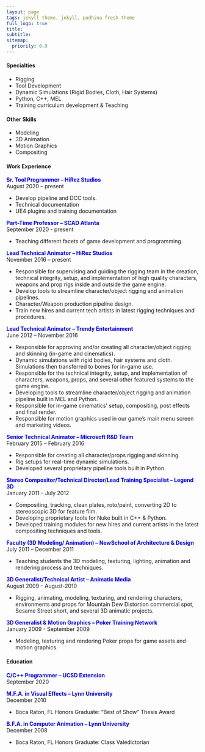 ```yaml
---
layout: page
tags: jekyll theme, jekyll, pudhina fresh theme
full_logo: true
title: 
subtitle: 
sitemap:
  priority: 0.9
---
```

#### Specialties
* Rigging
* Tool Development
* Dynamic Simulations (Rigid Bodies, Cloth, Hair Systems)
* Python, C++, MEL
* Training curriculum development & Teaching

#### Other Skills
* Modeling
* 3D Animation
* Motion Graphics
* Compositing

#### Work Experience

<span style="color:blue">**Sr. Tool Programmer – HiRez Studios**</span><br/>
August 2020 – present
* Develop pipeline and DCC tools.
* Technical documentation
* UE4 plugins and training documentation

<span style="color:blue">**Part-Time Professor – SCAD Atlanta**</span><br/>
September 2020 - present
* Teaching different facets of game development and programming.

<span style="color:blue">**Lead Technical Animator – HiRez Studios**</span><br/>
November 2016 – present
* Responsible for supervising and guiding the rigging team in the creation, technical integrity, setup, and implementation of high quality characters, weapons and prop rigs inside and outside the game engine.
* Develop tools to streamline character/object rigging and animation pipelines.
* Character/Weapon production pipeline design.
* Train new hires and current tech artists in latest rigging techniques and procedures.

<span style="color:blue">**Lead Technical Animator – Trendy Entertainment**</span><br/>
June 2012 – November 2016
* Responsible for approving and/or creating all character/object rigging and skinning (in-game and cinematics).
* Dynamic simulations with rigid bodies, hair systems and cloth. Simulations then transferred to bones for in-game use.
* Responsible for the technical integrity, setup, and implementation of characters, weapons, props, and several other featured systems to the game engine.
* Developing tools to streamline character/object rigging and animation pipeline built in MEL and Python.
* Responsible for in-game cinematics’ setup, compositing, post effects and final render.
* Responsible for motion graphics used in our game’s main menu screen and marketing videos.

<span style="color:blue">**Senior Technical Animator – Microsoft R&D Team**</span><br/>
February 2015 – February 2016
* Responsible for creating all character/props rigging and skinning.
* Rig setups for real-time dynamic simulations.
* Developed several proprietary pipeline tools built in Python.

<span style="color:blue">**Stereo Compositor/Technical Director/Lead Training Specialist – Legend 3D**</span><br/>
January 2011 – July 2012
* Compositing, tracking, clean plates, roto/paint, converting 2D to stereoscopic 3D for feature film.
* Developing proprietary tools for Nuke built in C++ & Python.
* Developed training modules for new hires and current artists in the latest compositing techniques and tools.

<span style="color:blue">**Faculty (3D Modeling/ Animation) – NewSchool of Architecture & Design**</span><br/>
July 2011 – December 2011
* Teaching students the 3D modeling, texturing, lighting, animation and rendering process and techniques.

<span style="color:blue">**3D Generalist/Technical Artist – Animatic Media**</span><br/>
August 2009 – August-2010
* Rigging, animating, modeling, texturing, and rendering characters, environments and props for Mountain Dew Distortion commercial spot, Sesame Street short, and several 3D animatic projects.

<span style="color:blue">**3D Generalist & Motion Graphics – Poker Training Network**</span><br/>
January 2009 - September 2009
* Modeling, texturing and rendering Poker props for game assets and motion graphics.

#### Education
<span style="color:blue">**C/C++ Programmer – UCSD Extension**</span><br/>
September 2020

<span style="color:blue">**M.F.A. in Visual Effects – Lynn University**</span><br/>
December 2010
* Boca Raton, FL Honors Graduate: “Best of Show” Thesis Award

<span style="color:blue">**B.F.A. in Computer Animation – Lynn University**</span><br/>
December 2008
* Boca Raton, FL Honors Graduate: Class Valedictorian

